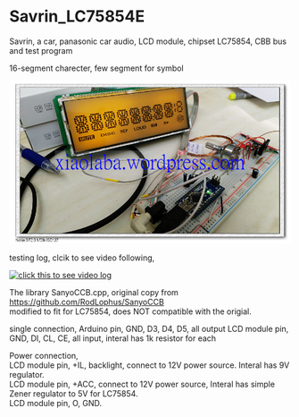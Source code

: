# Savrin_LC75854E


Savrin, a car, panasonic car audio, LCD module, chipset LC75854, CBB bus and test program
 
16-segment charecter, few segment for symbol
 
![xiaolaba_LCD_LC75854_IMG_20190924_000329.jpg](xiaolaba_LCD_LC75854_IMG_20190924_000329.jpg)


  
  
  
testing log, clcik to see video following,
 
[![click this to see video log](https://img.youtube.com/vi/N-HNLAAlvSo/0.jpg)](https://www.youtube.com/watch?v=N-HNLAAlvSo)



The library SanyoCCB.cpp, original copy from https://github.com/RodLophus/SanyoCCB  
modified to fit for LC75854, does NOT compatible with the origial.  


single connection,
Arduino pin,    GND, D3, D4, D5, all output
LCD module pin, GND, DI, CL, CE, all input, interal has 1k resistor for each

Power connection,  
LCD module pin, +IL, backlight, connect to 12V power source. Interal has 9V regulator.  
LCD module pin, +ACC, connect to 12V power source, Interal has simple Zener regulator to 5V for LC75854.  
LCD module pin, O, GND.  


 
 